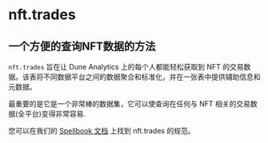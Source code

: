 # nft.trades

## **一个方便的查询NFT数据的方法**

`nft.trades` 旨在让 Dune Analytics 上的每个人都能轻松获取到 NFT 的交易数据。该表将不同数据平台之间的数据聚合和标准化，并在一张表中提供辅助信息和元数据。

最重要的是它是一个非常棒的数据集，它可以使查询在任何与 NFT 相关的交易数据(全平台)变得非常容易.

您可以在我们的 [Spellbook 文档](https://spellbook-docs.dune.com/#!/model/model.spellbook.nft_trades) 上找到 nft.trades 的规范。
